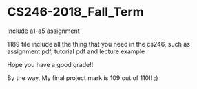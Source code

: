 # CS246-2018_Fall_Term
Include a1-a5 assignment

1189 file include all the thing that you need in the cs246, such as assignment pdf, tutorial pdf and lecture example

Hope you have a good grade!!

By the way, My final project mark is 109 out of 110!! ;)

